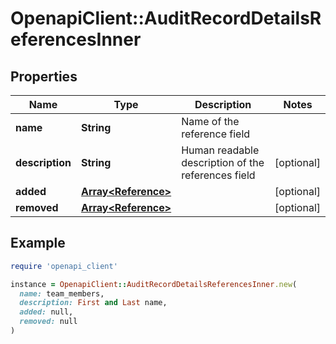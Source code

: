 # OpenapiClient::AuditRecordDetailsReferencesInner

## Properties

| Name | Type | Description | Notes |
| ---- | ---- | ----------- | ----- |
| **name** | **String** | Name of the reference field |  |
| **description** | **String** | Human readable description of the references field | [optional] |
| **added** | [**Array&lt;Reference&gt;**](Reference.md) |  | [optional] |
| **removed** | [**Array&lt;Reference&gt;**](Reference.md) |  | [optional] |

## Example

```ruby
require 'openapi_client'

instance = OpenapiClient::AuditRecordDetailsReferencesInner.new(
  name: team_members,
  description: First and Last name,
  added: null,
  removed: null
)
```

